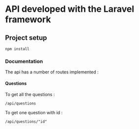 # API developed with the Laravel framework

## Project setup
```
npm install
```

### Documentation
The api has a number of routes implemented : 
#### Questions
To get all the questions : 
```
/api/questions
```
To get one question with id : 
```
/api/questions/"id"
```
